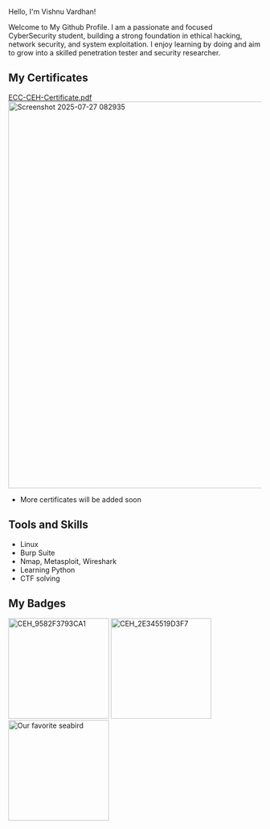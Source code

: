 Hello, I'm Vishnu Vardhan!

Welcome to My Github Profile.
I am a passionate and focused CyberSecurity student, building a strong foundation in ethical hacking, network security, and system exploitation. I enjoy learning by doing and aim to grow into a skilled penetration tester and security researcher.

## My Certificates
[ECC-CEH-Certificate.pdf](https://github.com/user-attachments/files/21451059/ECC-CEH-Certificate.pdf)
<img width="975" height="770" alt="Screenshot 2025-07-27 082935" src="https://github.com/user-attachments/assets/d94e8398-dd92-47b5-b145-9b2dc059ded7" />
- More certificates will be added soon


## Tools and Skills
- Linux
- Burp Suite
- Nmap, Metasploit, Wireshark
- Learning Python
- CTF solving

## My Badges
<img width="200" height="200" alt="CEH_9582F3793CA1" src="https://github.com/user-attachments/assets/b2937b5c-eee4-4a2e-86cb-11b34e569d02" />
<img width="200" height="200" alt="CEH_2E345519D3F7" src="https://github.com/user-attachments/assets/7444cc63-2c1c-49fe-92a4-6c6b10f21f0d" />
<img width="200" height="200" alt="Our favorite seabird" src="https://github.com/user-attachments/assets/d74b8e3a-6d06-4b88-b190-b1e39b204498" />
